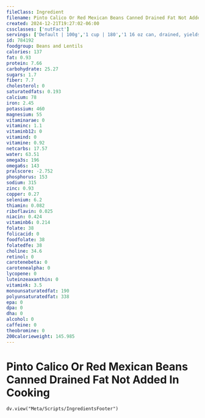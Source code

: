```yaml
---
fileClass: Ingredient
filename: Pinto Calico Or Red Mexican Beans Canned Drained Fat Not Added In Cooking
created: 2024-12-21T19:27:02-06:00
cssclasses: ['nutFact']
servings: ['Default | 100g','1 cup | 180','1 16 oz can, drained, yields | 320','1 oz, canned, drained, yields | 20']
id: 784192
foodgroup: Beans and Lentils
calories: 137
fat: 0.93
protein: 7.66
carbohydrate: 25.27
sugars: 1.7
fiber: 7.7
cholesterol: 0
saturatedfats: 0.193
calcium: 78
iron: 2.45
potassium: 460
magnesium: 55
vitaminarae: 0
vitaminc: 1.1
vitaminb12: 0
vitamind: 0
vitamine: 0.92
netcarbs: 17.57
water: 63.51
omega3s: 196
omega6s: 143
pralscore: -2.752
phosphorus: 153
sodium: 315
zinc: 0.93
copper: 0.27
selenium: 6.2
thiamin: 0.082
riboflavin: 0.025
niacin: 0.424
vitaminb6: 0.214
folate: 38
folicacid: 0
foodfolate: 38
folatedfe: 38
choline: 34.6
retinol: 0
carotenebeta: 0
carotenealpha: 0
lycopene: 0
luteinzeaxanthin: 0
vitamink: 3.5
monounsaturatedfat: 190
polyunsaturatedfat: 338
epa: 0
dpa: 0
dha: 0
alcohol: 0
caffeine: 0
theobromine: 0
200calorieweight: 145.985
---
```


# Pinto Calico Or Red Mexican Beans Canned Drained Fat Not Added In Cooking

```dataviewjs
dv.view("Meta/Scripts/IngredientsFooter")
```